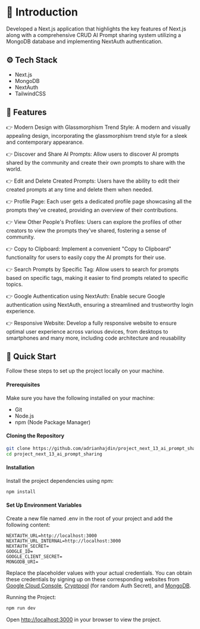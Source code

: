 # 🤖 Introduction
Developed a Next.js application that highlights the key features of Next.js along with a comprehensive CRUD AI Prompt sharing system utilizing a MongoDB database and implementing NextAuth authentication.

## ⚙️ Tech Stack
- Next.js
- MongoDB
- NextAuth
- TailwindCSS

## 🔋 Features
👉 Modern Design with Glassmorphism Trend Style: A modern and visually appealing design, incorporating the glassmorphism trend style for a sleek and contemporary appearance.

👉 Discover and Share AI Prompts: Allow users to discover AI prompts shared by the community and create their own prompts to share with the world.

👉 Edit and Delete Created Prompts: Users have the ability to edit their created prompts at any time and delete them when needed.

👉 Profile Page: Each user gets a dedicated profile page showcasing all the prompts they've created, providing an overview of their contributions.

👉 View Other People's Profiles: Users can explore the profiles of other creators to view the prompts they've shared, fostering a sense of community.

👉 Copy to Clipboard: Implement a convenient "Copy to Clipboard" functionality for users to easily copy the AI prompts for their use.

👉 Search Prompts by Specific Tag: Allow users to search for prompts based on specific tags, making it easier to find prompts related to specific topics.

👉 Google Authentication using NextAuth: Enable secure Google authentication using NextAuth, ensuring a streamlined and trustworthy login experience.

👉 Responsive Website: Develop a fully responsive website to ensure optimal user experience across various devices, from desktops to smartphones and many more, including code architecture and reusability

## 🤸 Quick Start
Follow these steps to set up the project locally on your machine.

#### Prerequisites

Make sure you have the following installed on your machine:

- Git
- Node.js
- npm (Node Package Manager)

#### Cloning the Repository
```bash
git clone https://github.com/adrianhajdin/project_next_13_ai_prompt_sharing.git
cd project_next_13_ai_prompt_sharing
```

#### Installation

Install the project dependencies using npm:
```bash
npm install
```

#### Set Up Environment Variables

Create a new file named .env in the root of your project and add the following content:
```env
NEXTAUTH_URL=http://localhost:3000
NEXTAUTH_URL_INTERNAL=http://localhost:3000
NEXTAUTH_SECRET=
GOOGLE_ID=
GOOGLE_CLIENT_SECRET=
MONGODB_URI=
```

Replace the placeholder values with your actual credentials. You can obtain these credentials by signing up on these corresponding websites from [Google Cloud Console](https://console.cloud.google.com/welcome?_gl=1*1rd3yha*_up*MQ..&gclid=CjwKCAiAjp-7BhBZEiwAmh9rBcEIE63CFog5hQZp6s5MFqPW_wokLUd6r-RTFRTpyh5rw1w7jtS6kxoCmogQAvD_BwE&gclsrc=aw.ds&inv=1&invt=Abk0aQ&project=promptia-445309), [Cryptpool](https://www.cryptool.org/en/) (for random Auth Secret), and [MongoDB](https://www.mongodb.com/).

Running the Project:
```bash
npm run dev
```

Open [http://localhost:3000](http://localhost:3000) in your browser to view the project.
